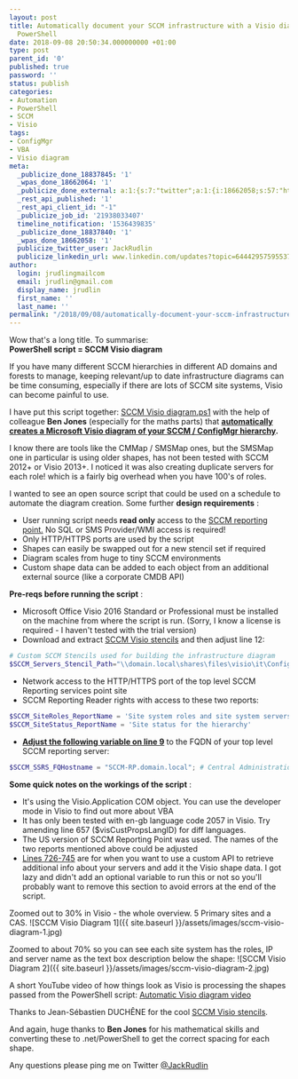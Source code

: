 ```yaml
---
layout: post
title: Automatically document your SCCM infrastructure with a Visio diagram using
  PowerShell
date: 2018-09-08 20:50:34.000000000 +01:00
type: post
parent_id: '0'
published: true
password: ''
status: publish
categories:
- Automation
- PowerShell
- SCCM
- Visio
tags:
- ConfigMgr
- VBA
- Visio diagram
meta:
  _publicize_done_18837845: '1'
  _wpas_done_18662064: '1'
  _publicize_done_external: a:1:{s:7:"twitter";a:1:{i:18662058;s:57:"https://twitter.com/JackRudlin/status/1038530064453906433";}}
  _rest_api_published: '1'
  _rest_api_client_id: "-1"
  _publicize_job_id: '21938033407'
  timeline_notification: '1536439835'
  _publicize_done_18837840: '1'
  _wpas_done_18662058: '1'
  publicize_twitter_user: JackRudlin
  publicize_linkedin_url: www.linkedin.com/updates?topic=6444295759553798144
author:
  login: jrudlingmailcom
  email: jrudlin@gmail.com
  display_name: jrudlin
  first_name: ''
  last_name: ''
permalink: "/2018/09/08/automatically-document-your-sccm-infrastructure-with-a-visio-diagram-using-powershell/"
---
```

Wow that's a long title. To summarise:  
**PowerShell script = SCCM Visio diagram**

If you have many different SCCM hierarchies in different AD domains and forests to manage, keeping relevant/up to date infrastructure diagrams can be time consuming, especially if there are lots of SCCM site systems, Visio can become painful to use.

I have put this script together: [SCCM Visio diagram.ps1](https://github.com/jrudlin/SCCM-Visio-PoSh/blob/master/SCCM%20Document%20Infrastructure%20with%20Visio%20diagram%20output.ps1) with the help of colleague **Ben Jones** (especially for the maths parts) that **<u>automatically creates a Microsoft Visio diagram of your SCCM / ConfigMgr hierarchy</u>.**

I know there are tools like the CMMap / SMSMap ones, but the SMSMap one in particular is using older shapes, has not been tested with SCCM 2012+ or Visio 2013+. I noticed it was also creating duplicate servers for each role! which is a fairly big overhead when you have 100's of roles.

I wanted to see an open source script that could be used on a schedule to automate the diagram creation. Some further **design requirements** :

- User running script needs **read only** access to the <u>SCCM reporting point.</u> No SQL or SMS Provider/WMI access is required!
- Only HTTP/HTTPS ports are used by the script
- Shapes can easily be swapped out for a new stencil set if required
- Diagram scales from huge to tiny SCCM environments
- Custom shape data can be added to each object from an additional external source (like a corporate CMDB API)

**Pre-reqs before running the script** :

- Microsoft Office Visio 2016 Standard or Professional must be installed on the machine from where the script is run. (Sorry, I know a license is required - I haven't tested with the trial version)
- Download and extract [SCCM Visio stencils](https://gallery.technet.microsoft.com/System-Center-Configuration-d67b8ac5) and then adjust line 12:  

```powershell
# Custom SCCM Stencils used for building the infrastructure diagram  
$SCCM_Servers_Stencil_Path="\\domain.local\shares\files\visio\it\ConfigMgr\1610\Visio\Stencils\v1.3\ConfigMgr 1610 (Servers).vss"  
```

- Network access to the HTTP/HTTPS port of the top level SCCM Reporting services point site
- SCCM Reporting Reader rights with access to these two reports:

```powershell
$SCCM_SiteRoles_ReportName = 'Site system roles and site system servers for a specific site'  
$SCCM_SiteStatus_ReportName = 'Site status for the hierarchy'  
```

- **<u>Adjust the following variable on line 9</u>** to the FQDN of your top level SCCM reporting server:

```powershell 
$SCCM_SSRS_FQHostname = "SCCM-RP.domain.local"; # Central Administration Site reporting point  
```
  
**Some quick notes on the workings of the script** :

- It's using the Visio.Application COM object. You can use the developer mode in Visio to find out more about VBA
- It has only been tested with en-gb language code 2057 in Visio. Try amending line 657 ($visCustPropsLangID) for diff languages.
- The US version of SCCM Reporting Point was used. The names of the two reports mentioned above could be adjusted
- <u>Lines 726-745</u> are for when you want to use a custom API to retrieve additional info about your servers and add it the Visio shape data. I got lazy and didn't add an optional variable to run this or not so you'll probably want to remove this section to avoid errors at the end of the script.

Zoomed out to 30% in Visio - the whole overview. 5 Primary sites and a CAS. ![SCCM Visio Diagram 1]({{ site.baseurl }}/assets/images/sccm-visio-diagram-1.jpg)

Zoomed to about 70% so you can see each site system has the roles, IP and server name as the text box description below the shape: ![SCCM Visio Diagram 2]({{ site.baseurl }}/assets/images/sccm-visio-diagram-2.jpg)

A short YouTube video of how things look as Visio is processing the shapes passed from the PowerShell script: [Automatic Visio diagram video](https://youtu.be/5mBtPIQpDt0)

Thanks to Jean-Sébastien DUCHÊNE for the cool [SCCM Visio stencils](https://gallery.technet.microsoft.com/System-Center-Configuration-d67b8ac5).

And again, huge thanks to **Ben Jones** for his mathematical skills and converting these to .net/PowerShell to get the correct spacing for each shape.

Any questions please ping me on Twitter [@JackRudlin](https://twitter.com/jackrudlin)

